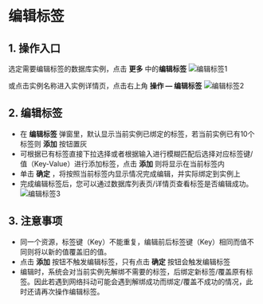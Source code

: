 # 编辑标签
## 1. 操作入口
选定需要编辑标签的数据库实例，点击 **更多** 中的**编辑标签**
![编辑标签1](../../../../../image/RDS/Edit-Tag-1.png)

或点击实例名称进入实例详情页，点击右上角 **操作 — 编辑标签**
![编辑标签2](../../../../../image/RDS/Edit-Tag-2.png)

## 2. 编辑标签 
- 在 **编辑标签** 弹窗里，默认显示当前实例已绑定的标签，若当前实例已有10个标签则 **添加** 按钮置灰
- 可根据已有标签直接下拉选择或者根据输入进行模糊匹配后选择对应标签键/值（Key-Value）进行添加标签，点击 **添加** 则将显示在当前标签内
- 单击 **确定** ，将按照当前标签内显示情况完成编辑，并实际绑定到实例上
- 完成编辑标签后，您可以通过数据库列表页/详情页查看标签是否编辑成功。
![编辑标签3](../../../../../image/RDS/Edit-Tag-3.png)

## 3. 注意事项
- 同一个资源，标签键（Key）不能重复，编辑前后标签键（Key）相同而值不同则将以新的值覆盖旧的值。
- 点击 **添加** 按钮不触发编辑标签，只有点击 **确定** 按钮会触发编辑标签
- 编辑时，系统会对当前实例先解绑不需要的标签，后绑定新标签/覆盖原有标签。因此若遇到网络抖动可能会遇到解绑成功而绑定/覆盖不成功的情况，此时还请再次操作编辑标签。

